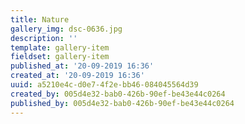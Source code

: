 ```yaml
---
title: Nature
gallery_img: dsc-0636.jpg
description: ''
template: gallery-item
fieldset: gallery-item
published_at: '20-09-2019 16:36'
created_at: '20-09-2019 16:36'
uuid: a5210e4c-d0e7-4f2e-bb46-084045564d39
created_by: 005d4e32-bab0-426b-90ef-be43e44c0264
published_by: 005d4e32-bab0-426b-90ef-be43e44c0264
---
```

